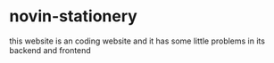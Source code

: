 # novin-stationery
this website is an coding website and it has some little problems in its backend and frontend

